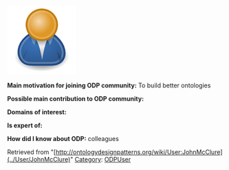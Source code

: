 [![Image:ODPUser.png](../images/a/a6/ODPUser.png)](../Image/ODPUser.png "Image:ODPUser.png")




  





__Main motivation for joining ODP community:__ To build better ontologies


__Possible main contribution to ODP community:__


__Domains of interest:__


  



__Is expert of:__


  

__How did I know about ODP:__ colleagues






Retrieved from "[http://ontologydesignpatterns.org/wiki/User:JohnMcClure](../User/JohnMcClure)"
 [Category](http://ontologydesignpatterns.org/wiki/Special:Categories "Special:Categories"): [ODPUser](../Category/ODPUser "Category:ODPUser")